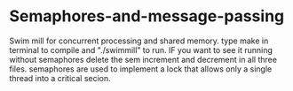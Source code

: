 # Semaphores-and-message-passing

Swim mill for concurrent processing and shared memory. type make in terminal to compile and "./swimmill" to run. 
IF you want to see it running without semaphores delete the sem increment and decrement in all three files. 
semaphores are used to implement a lock that allows only a single thread into a critical secion.
